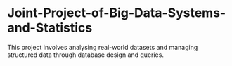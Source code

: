 # Joint-Project-of-Big-Data-Systems-and-Statistics
This project involves analysing real-world datasets and managing structured data through database design and queries.
